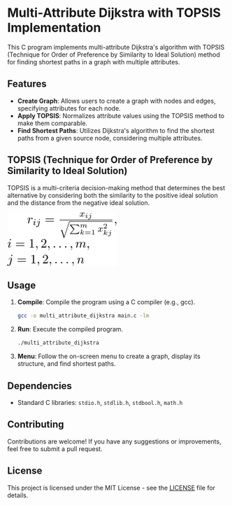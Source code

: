 # Multi-Attribute Dijkstra with TOPSIS Implementation

This C program implements multi-attribute Dijkstra's algorithm with TOPSIS (Technique for Order of Preference by Similarity to Ideal Solution) method for finding shortest paths in a graph with multiple attributes.

## Features

- **Create Graph**: Allows users to create a graph with nodes and edges, specifying attributes for each node.
- **Apply TOPSIS**: Normalizes attribute values using the TOPSIS method to make them comparable.
- **Find Shortest Paths**: Utilizes Dijkstra's algorithm to find the shortest paths from a given source node, considering multiple attributes.

## TOPSIS (Technique for Order of Preference by Similarity to Ideal Solution)

TOPSIS is a multi-criteria decision-making method that determines the best alternative by considering both the similarity to the positive ideal solution and the distance from the negative ideal solution. 

![TOPSIS Example](topsis_example.svg)

<!-- Insert image of TOPSIS example here -->

## Usage

1. **Compile**: Compile the program using a C compiler (e.g., gcc).
    ```bash
    gcc -o multi_attribute_dijkstra main.c -lm
    ```

2. **Run**: Execute the compiled program.
    ```bash
    ./multi_attribute_dijkstra
    ```

3. **Menu**: Follow the on-screen menu to create a graph, display its structure, and find shortest paths.

## Dependencies

- Standard C libraries: `stdio.h`, `stdlib.h`, `stdbool.h`, `math.h`

## Contributing

Contributions are welcome! If you have any suggestions or improvements, feel free to submit a pull request.

## License

This project is licensed under the MIT License - see the [LICENSE](LICENSE) file for details.
